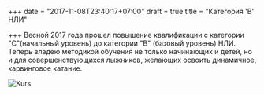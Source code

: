 +++
date = "2017-11-08T23:40:17+07:00"
draft = true
title = "Категория 'B' НЛИ"


+++
Весной 2017 года прошел повышение квалификации c категории "C"(начальный уровень) до категории "B" (базовый уровень) НЛИ. Теперь владею методикой обучения не только начинающих и детей, но и для совершенствующихся лыжников, желающих освоить динамичное, карвинговое катание.

![Kurs](/img/kurs.jpg)